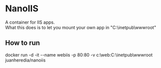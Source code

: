 # NanoIIS
A container for IIS apps.  
What this does is to let you mount your own app in "C:\inetpub\wwwroot"

## How to run
docker run -d -it --name webiis -p 80:80 -v c:\web:C:\inetpub\wwwroot juanheredia/nanoiis
